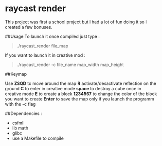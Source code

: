 raycast render
==

This project was first a school project but I had a lot of fun doing it so I created a few bonuses.


##Usage
To launch it once compiled just type :
> ./raycast_render file_map

If you want to launch it in creative mod :
> ./raycast_render -c file_name map_width map_height

##Keymap

Use **ZSQD** to move around the map
**R** activate/desactivate reflection on the ground
**C** to enter in creative mode
**space** to destroy a cube once in creative mode
**E** to create a block
**1234567** to change the color of the block you want to create
**Enter** to save the map only if you launch the programm with the -c flag

##Dependencies :
+ csfml
+ lib math
+ glibc
+ use a Makefile to compile
